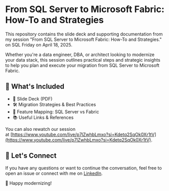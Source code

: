 # From SQL Server to Microsoft Fabric: How-To and Strategies

This repository contains the slide deck and supporting documentation from my session "From SQL Server to Microsoft Fabric: How-To and Strategies." on SQL Friday on April 18, 2025.

Whether you're a data engineer, DBA, or architect looking to modernize your data stack, this session outlines practical steps and strategic insights to help you plan and execute your migration from SQL Server to Microsoft Fabric.

## 📂 What's Included
- 🎯 Slide Deck (PDF)
- 🛠️ Migration Strategies & Best Practices
- 🧩 Feature Mapping: SQL Server vs Fabric
- 📚 Useful Links & References

You can also rewatch our session at [https://www.youtube.com/live/p7lZwhbLmxo?si=Kdetq2SqOk0Xr1tV](https://www.youtube.com/live/p7lZwhbLmxo?si=Kdetq2SqOk0Xr1tV).

## 💬 Let's Connect
If you have any questions or want to continue the conversation, feel free to open an issue or connect with me on [LinkedIn](https://www.linkedin.com/in/filipalobao).

🚀 Happy modernizing!
